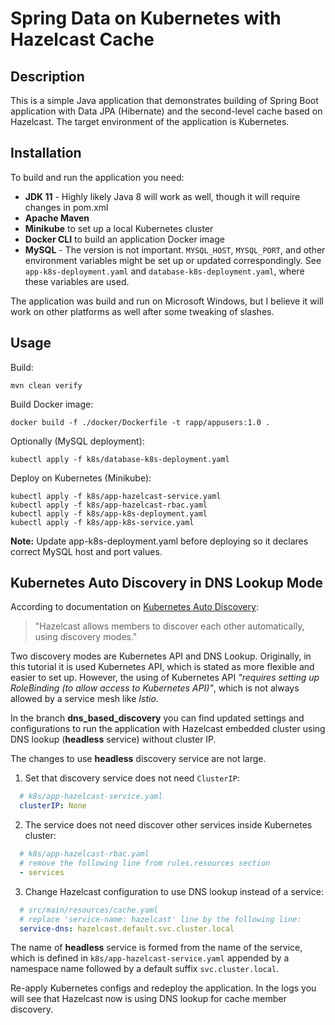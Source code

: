 # Spring Data on Kubernetes with Hazelcast Cache
## Description
This is a simple Java application that demonstrates building of 
Spring Boot application with Data JPA (Hibernate) and the second-level
cache based on Hazelcast. The target environment of the application
is Kubernetes.

## Installation
To build and run the application you need:
* **JDK 11** - Highly likely Java 8 will work as well,
though it will require changes in pom.xml
* **Apache Maven**
* **Minikube** to set up a local Kubernetes cluster
* **Docker CLI** to build an application Docker image
* **MySQL** - The version is not important. 
`MYSQL_HOST`, `MYSQL_PORT`, and other environment 
variables might be set up or updated correspondingly. 
See `app-k8s-deployment.yaml` and `database-k8s-deployment.yaml`, 
where these variables are used.

The application was build and run on Microsoft Windows, 
but I believe it will work on other platforms as well after some 
tweaking of slashes.

## Usage
Build:
```shell
mvn clean verify
```
Build Docker image:
```shell
docker build -f ./docker/Dockerfile -t rapp/appusers:1.0 .
```
Optionally (MySQL deployment):
```shell
kubectl apply -f k8s/database-k8s-deployment.yaml
```
Deploy on Kubernetes (Minikube):
```shell
kubectl apply -f k8s/app-hazelcast-service.yaml
kubectl apply -f k8s/app-hazelcast-rbac.yaml
kubectl apply -f k8s/app-k8s-deployment.yaml
kubectl apply -f k8s/app-k8s-service.yaml
```
**Note:** Update app-k8s-deployment.yaml before deploying so it declares
correct MySQL host and port values.

## Kubernetes Auto Discovery in DNS Lookup Mode
According to documentation on [Kubernetes Auto Discovery](https://docs.hazelcast.com/hazelcast/5.2/kubernetes/kubernetes-auto-discovery.adoc):
> "Hazelcast allows members to discover each other automatically, using discovery modes."

Two discovery modes are Kubernetes API and DNS Lookup. Originally, in this tutorial it is used
Kubernetes API, which is stated as more flexible and easier to set up. However, the using of
Kubernetes API *"requires setting up RoleBinding (to allow access to Kubernetes API)"*, which is not
always allowed by a service mesh like *Istio*.

In the branch **dns_based_discovery** you can find updated settings and configurations
to run the application with Hazelcast embedded cluster using DNS lookup
(**headless** service) without cluster IP.

The changes to use **headless** discovery service are not large.
1. Set that discovery service does not need `ClusterIP`:
```yaml
  # k8s/app-hazelcast-service.yaml
  clusterIP: None
```
2. The service does not need discover other services inside Kubernetes cluster:
```yaml
  # k8s/app-hazelcast-rbac.yaml
  # remove the following line from rules.resources section
  - services
```
3. Change Hazelcast configuration to use DNS lookup instead of a service:
```yaml
  # src/main/resources/cache.yaml
  # replace 'service-name: hazelcast' line by the following line:
  service-dns: hazelcast.default.svc.cluster.local
```
The name of **headless** service is formed from the name of the service, which is defined in
`k8s/app-hazelcast-service.yaml` appended by a namespace name followed by a default suffix
`svc.cluster.local`.

Re-apply Kubernetes configs and redeploy the application. In the logs you will see that Hazelcast
now is using DNS lookup for cache member discovery.

